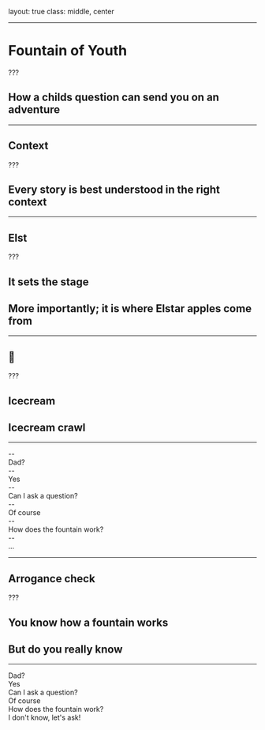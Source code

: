 layout: true
class: middle, center

---
# Fountain of Youth 

???
## How a childs question can send you on an adventure

---
## Context

???
## Every story is best understood in the right context

---
## Elst

???
## It sets the stage
## More importantly; it is where Elstar apples come from

---
## &#127846;

???
## Icecream
## Icecream crawl

---

<div class="conversation">
--
    <div class="received">Dad?</div>
--
    <div class="send">Yes</div>
--
    <div class="received">Can I ask a question?</div>
--
    <div class="send">Of course</div>
--
    <div class="received">How does the fountain work?</div>
--
    <div class="send">...</div>
</div>

---

## Arrogance check

???
## You know how a fountain works
## But do you really know

---

<div class="conversation">
    <div class="received">Dad?</div>
    <div class="send">Yes</div>
    <div class="received">Can I ask a question?</div>
    <div class="send">Of course</div>
    <div class="received">How does the fountain work?</div>
    <div class="send">I don't know, let's ask!<div>
</div>

